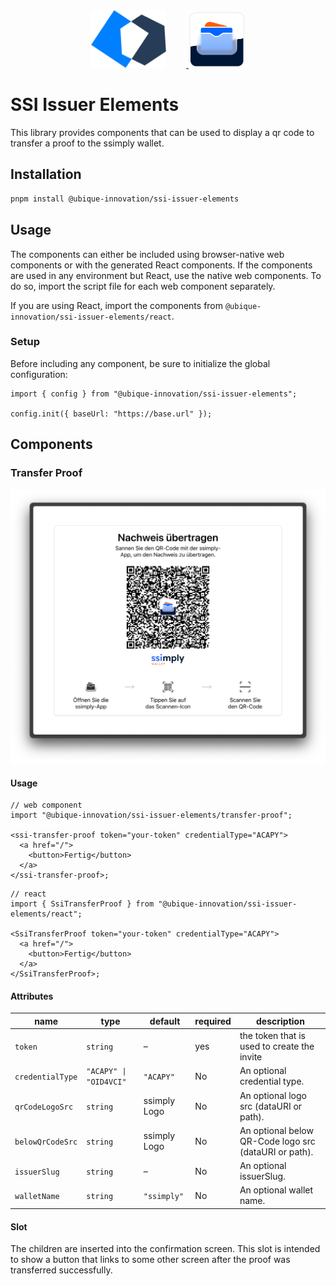 <div align="center">
  <a href="https://ubique.ch" target="_blank">
    <img src="./.github/assets/ub-logo.svg" width="120" style="margin-right: 32px;">
    <img src="./.github/assets/ssimply-wallet.png" width="90">
  </a>
</div>

# SSI Issuer Elements

This library provides components that can be used to display a qr code to transfer a proof to the ssimply wallet.

## Installation

```bash
pnpm install @ubique-innovation/ssi-issuer-elements
```

## Usage

The components can either be included using browser-native web components or with the generated React components. If the components are used in any environment but React, use the native web components. To do so, import the script file for each web component separately.

If you are using React, import the components from `@ubique-innovation/ssi-issuer-elements/react`.

### Setup

Before including any component, be sure to initialize the global configuration:

```tsx
import { config } from "@ubique-innovation/ssi-issuer-elements";

config.init({ baseUrl: "https://base.url" });
```

## Components

### Transfer Proof

![Transfer Proof](./.github/assets/transfer-proof.png)

#### Usage

```tsx
// web component
import "@ubique-innovation/ssi-issuer-elements/transfer-proof";

<ssi-transfer-proof token="your-token" credentialType="ACAPY">
  <a href="/">
    <button>Fertig</button>
  </a>
</ssi-transfer-proof>;
```

```tsx
// react
import { SsiTransferProof } from "@ubique-innovation/ssi-issuer-elements/react";

<SsiTransferProof token="your-token" credentialType="ACAPY">
  <a href="/">
    <button>Fertig</button>
  </a>
</SsiTransferProof>;
```

#### Attributes

| name             | type                   | default      | required | description                                           |
| ---------------- | ---------------------- | ------------ | -------- | ----------------------------------------------------- |
| `token`          | `string`               | –            | yes      | the token that is used to create the invite           |
| `credentialType` | `"ACAPY" \| "OID4VCI"` | `"ACAPY"`    | No       | An optional credential type.                          |
| `qrCodeLogoSrc`  | `string`               | ssimply Logo | No       | An optional logo src (dataURI or path).               |
| `belowQrCodeSrc` | `string`               | ssimply Logo | No       | An optional below QR-Code logo src (dataURI or path). |
| `issuerSlug`     | `string`               | –            | No       | An optional issuerSlug.                               |
| `walletName`     | `string`               | `"ssimply"`  | No       | An optional wallet name.                              |

#### Slot

The children are inserted into the confirmation screen. This slot is intended to show a button that links to some other screen after the proof was transferred successfully.
